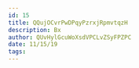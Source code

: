 ```yaml
---
id: 15
title: QQujOCvrPwDPqyPzrxjRpmvtqzH
description: Bx
author: QUvHylGcuWoXsdVPCLvZSyFPZPC
date: 11/15/19
tags:
---
```

